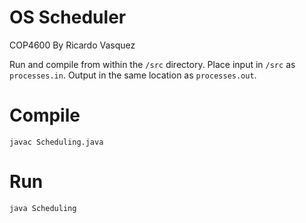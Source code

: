 # OS Scheduler
COP4600
By Ricardo Vasquez

Run and compile from within the `/src` directory. 
Place input in `/src` as `processes.in`. Output in the same location as `processes.out`.

# Compile
`javac Scheduling.java`

# Run
`java Scheduling`